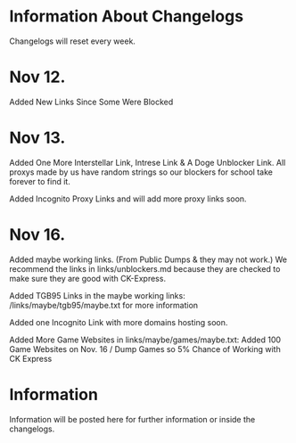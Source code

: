 # Information About Changelogs

Changelogs will reset every week.
 
 # Nov 12.

Added New Links Since Some Were Blocked

# Nov 13.

Added One More Interstellar Link, Intrese Link & A Doge Unblocker Link. All proxys made by us have random strings so our blockers for school take forever to find it. 

<p>Added Incognito Proxy Links and will add more proxy links soon.</p>

# Nov 16.

Added maybe working links. (From Public Dumps & they may not work.) We recommend the links in links/unblockers.md because they are checked to make sure they are good with CK-Express.

<p>Added TGB95 Links in the maybe working links: /links/maybe/tgb95/maybe.txt for more information</p>

<p>Added one Incognito Link with more domains hosting soon.</p>

<p>Added More Game Websites in links/maybe/games/maybe.txt: Added 100  Game Websites on Nov. 16 / Dump Games so 5% Chance of Working with CK Express</p>

# Information

Information will be posted here for further information or inside the changelogs.
